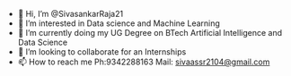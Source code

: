 - 👋 Hi, I’m @SivasankarRaja21
- 👀 I’m interested in Data science and Machine Learning
- 🌱 I’m currently doing my UG Degree on BTech Artificial Intelligence and Data Science
- 💞️ I’m looking to collaborate for an Internships
- 📫 How to reach me
  Ph:9342288163
  Mail: sivaassr2104@gmail.com
